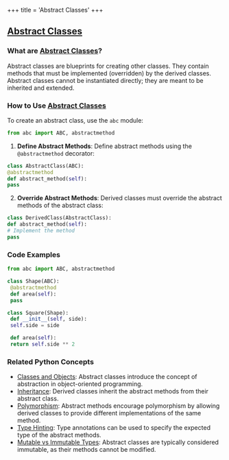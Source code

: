 +++
 title = 'Abstract Classes'
+++
## [Abstract Classes](./../abstract-classes/)

### What are [Abstract Classes](./../abstract-classes/)?

Abstract classes are blueprints for creating other classes. They contain methods that must be implemented (overridden) by the derived classes. Abstract classes cannot be instantiated directly; they are meant to be inherited and extended.

### How to Use [Abstract Classes](./../abstract-classes/)

To create an abstract class, use the `abc` module:

```python
from abc import ABC, abstractmethod
```

1. **Define Abstract Methods**:
 Define abstract methods using the `@abstractmethod` decorator:

 ```python
 class AbstractClass(ABC):
 @abstractmethod
 def abstract_method(self):
 pass
 ```
2. **Override Abstract Methods**:
 Derived classes must override the abstract methods of the abstract class:

 ```python
 class DerivedClass(AbstractClass):
 def abstract_method(self):
 # Implement the method
 pass
 ```

### Code Examples

```python
from abc import ABC, abstractmethod

class Shape(ABC):
 @abstractmethod
 def area(self):
 pass

class Square(Shape):
 def __init__(self, side):
 self.side = side

 def area(self):
 return self.side ** 2
```

### Related Python Concepts

- [Classes and Objects](./../classes-and-objects/): Abstract classes introduce the concept of abstraction in object-oriented programming.
- [Inheritance](./../inheritance/): Derived classes inherit the abstract methods from their abstract class.
- [Polymorphism](./../polymorphism/): Abstract methods encourage polymorphism by allowing derived classes to provide different implementations of the same method.
- [Type Hinting](./../type-hinting/): Type annotations can be used to specify the expected type of the abstract methods.
- [Mutable vs Immutable Types](./../mutable-vs-immutable-types/): Abstract classes are typically considered immutable, as their methods cannot be modified.